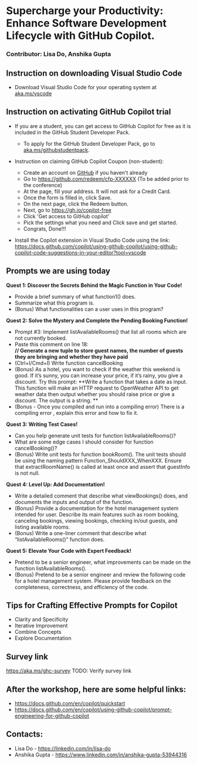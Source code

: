 # Supercharge your Productivity: Enhance Software Development Lifecycle with GitHub Copilot.
### Contributor: Lisa Do, Anshika Gupta

## Instruction on downloading Visual Studio Code
- Download Visual Studio Code for your operating system at [aka.ms/vscode](https://aka.ms/vscode)

## Instruction on activating GitHub Copilot trial
- If you are a student, you can get access to GitHub Copilot for free as it is included in the GitHub Student Developer Pack.
    - To apply for the GitHub Student Developer Pack, go to [aka.ms/githubstudentpack](https://aka.ms/githubstudentpack).
 
- Instruction on claiming GitHub Copilot Coupon (non-student):
    - Create an account on [GitHub](https://github.com/) if you haven't already
    - Go to https://github.com/redeem/cfp-XXXXXX (To be added prior to the conference)
    - At the page, fill your address. It will not ask for a Credit Card.
    - Once the form is filled in, click Save.
    - On the next page, click the Redeem button.
    - Next, go to https://gh.io/copilot-free
    - Click 'Get access to GitHub copilot'
    - Pick the settings what you need and Click save and get started.
    - Congrats, Done!!! 

- Install the Copilot extension in Visual Studio Code using the link: https://docs.github.com/copilot/using-github-copilot/using-github-copilot-code-suggestions-in-your-editor?tool=vscode

## Prompts we are using today
**Quest 1: Discover the Secrets Behind the Magic Function in Your Code!**
- Provide a brief summary of what function1() does.
- Summarize what this program is.
- (Bonus) What functionalities can a user uses in this program?

**Quest 2: Solve the Mystery and Complete the Pending Booking Function!**
- Prompt #3: Implement listAvailableRooms() that list all rooms which are not currently booked.
- Paste this comment on line 18: \
  **// Generate a new tuple to store guest names, the number of guests they are bringing and whether they have paid**
- (Ctrl+I/Cmd+I) Write function cancelBooking
- (Bonus) As a hotel, you want to check if the weather this weekend is good. If it’s sunny, you can increase your price, if it’s rainy, you give a discount. 
Try this prompt: 
**Write a function that takes a date as input. This function will make an HTTP request to OpenWeather API to get weather data then output whether you should raise price or give a discount. The output is a string. **
- (Bonus - Once you compiled and run into a compiling error) There is a compiling error <insert error here>, explain this error and how to fix it​.

**Quest 3: Writing Test Cases!**
- Can you help generate unit tests for function listAvailableRooms()?
- What are some edge cases I should consider for function cancelBooking()?
- (Bonus) Write unit tests for function bookRoom(). The unit tests should be using the naming pattern Function_ShouldXXX_WhenXXX. Ensure that extractRoomName() is called at least once and assert that guestInfo is not null.
  
**Quest 4: Level Up: Add Documentation!**
- Write a detailed comment that describe what viewBookings() does, and documents the inputs and output of the function.
- (Bonus) Provide a documentation for the hotel management system intended for user. Describe its main features such as room booking, canceling bookings, viewing bookings, checking in/out guests, and listing available rooms.
- (Bonus) Write a one-liner comment that describe what “listAvailableRooms()” function does.

**Quest 5: Elevate Your Code with Expert Feedback!**
- Pretend to be a senior engineer, what improvements can be made on the function listAvailableRooms().
- (Bonus) Pretend to be a senior engineer and review the following code for a hotel management system. Please provide feedback on the completeness, correctness, and efficiency of the code.

## Tips for Crafting Effective Prompts for Copilot
- Clarity and Specificity
- Iterative Improvement
- Combine Concepts
- Explore Documentation


## Survey link
https://aka.ms/ghc-survey
TODO: Verify survey link

## After the workshop, here are some helpful links: 
- https://docs.github.com/en/copilot/quickstart
- https://docs.github.com/en/copilot/using-github-copilot/prompt-engineering-for-github-copilot

## Contacts: 
- Lisa Do -  https://linkedin.com/in/lisa-do
- Anshika Gupta - https://www.linkedin.com/in/anshika-gupta-53944316

